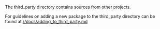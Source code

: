 The third_party directory contains sources from other projects.

For guidelines on adding a new package to the third_party directory
can be found at
[//docs/adding_to_third_party.md](../docs/adding_to_third_party.md)
